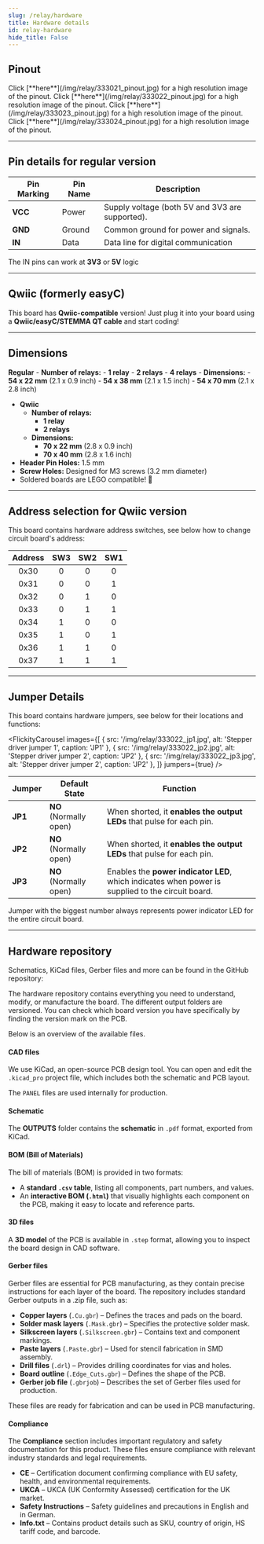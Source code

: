 ```yaml
---
slug: /relay/hardware 
title: Hardware details
id: relay-hardware 
hide_title: False
---
```


## Pinout

<CenteredImage src="/img/relay/333021_pinout.jpg" alt="Pinout" />
Click [**here**](/img/relay/333021_pinout.jpg) for a high resolution image of the pinout.
<CenteredImage src="/img/relay/333022_pinout.jpg" alt="Pinout" />
Click [**here**](/img/relay/333022_pinout.jpg) for a high resolution image of the pinout.
<CenteredImage src="/img/relay/333023_pinout.jpg" alt="Pinout" />
Click [**here**](/img/relay/333023_pinout.jpg) for a high resolution image of the pinout.
<CenteredImage src="/img/relay/333024_pinout.jpg" alt="Pinout" />
Click [**here**](/img/relay/333024_pinout.jpg) for a high resolution image of the pinout.

---

## Pin details for regular version

| Pin Marking | Pin Name | Description                                     |
| ----------- | -------- | ----------------------------------------------- |
| **VCC**     | Power    | Supply voltage (both 5V and 3V3 are supported). |
| **GND**     | Ground   | Common ground for power and signals.            |
| **IN**     | Data     | Data line for digital communication |

<InfoBox>The IN pins can work at **3V3** or **5V** logic</InfoBox>

---

## Qwiic (formerly easyC)  

<CenteredImage src="/img/easyc_transparent.png" alt="EasyC/qwiic cable" width="550px" />
 
<InfoBox> This board has **Qwiic-compatible** version! Just plug it into your board using a **Qwiic/easyC/STEMMA QT cable** and start coding! </InfoBox>

<QuickLink 
  title="Qwiic (formerly easyC) details and specifications" 
  description="Learn about hardware specifications, compatibility, and usage of the Qwiic connector." 
  url="/qwiic" 
/>

---

## Dimensions
**Regular**
    - **Number of relays:**
        - **1 relay**
        - **2 relays**
        - **4 relays**
    - **Dimensions:**
        - **54 x 22 mm** (2.1 x 0.9 inch)
        - **54 x 38 mm** (2.1 x 1.5 inch)
        - **54 x 70 mm** (2.1 x 2.8 inch)
- **Qwiic**
    - **Number of relays:**
        - **1 relay**
        - **2 relays**
    - **Dimensions:**
        - **70 x 22 mm** (2.8 x 0.9 inch)
        - **70 x 40 mm** (2.8 x 1.6 inch)
- **Header Pin Holes:** 1.5 mm  
- **Screw Holes:** Designed for M3 screws (3.2 mm diameter)  
- Soldered boards are LEGO compatible! 🧱 

---

## Address selection for Qwiic version

This board contains hardware address switches, see below how to change circuit board's address:

<CenteredImage src="/img/relay/relay_add.jpg" alt="Pinout" />

| Address | SW3 | SW2 | SW1 |
|:---:|:---:|:---:|:---:|
| 0x30 | 0 | 0 | 0 |
| 0x31 | 0 | 0 | 1 |
| 0x32 | 0 | 1 | 0 |
| 0x33 | 0 | 1 | 1 |
| 0x34 | 1 | 0 | 0 |
| 0x35 | 1 | 0 | 1 |
| 0x36 | 1 | 1 | 0 |
| 0x37 | 1 | 1 | 1 | 

---

## Jumper Details

This board contains hardware jumpers, see below for their locations and functions:

<FlickityCarousel
  images={[
    { src: '/img/relay/333022_jp1.jpg', alt: 'Stepper driver jumper 1', caption: 'JP1' },
    { src: '/img/relay/333022_jp2.jpg', alt: 'Stepper driver jumper 2', caption: 'JP2' },
    { src: '/img/relay/333022_jp3.jpg', alt: 'Stepper driver jumper 2', caption: 'JP2' },
  ]}
  jumpers={true}
/>

| Jumper  | Default State            | Function                                                                                          |
| ------- | ------------------------ | ------------------------------------------------------------------------------------------------- |
| **JP1** | **NO** (Normally open) | When shorted, it **enables the output LEDs** that pulse for each pin. |
| **JP2** | **NO** (Normally open)   | When shorted, it **enables the output LEDs** that pulse for each pin.                             |
| **JP3** | **NO** (Normally open)   | Enables the **power indicator LED**, which indicates when power is supplied to the circuit board.                           |

<InfoBox>Jumper with the biggest number always represents power indicator LED for the entire circuit board.</InfoBox>

---

## Hardware repository

Schematics, KiCad files, Gerber files and more can be found in the GitHub repository:

<QuickLink 
  title="2-cahnnel relay board qwiic Hardware Design" 
  description="Hardware design, BOM, gerbers and 3D files for 2-channel-relay-board-qwiic designed by Soldered Electronics."
  url="https://github.com/SolderedElectronics/2-channel-relay-board-qwiic-hardware-design" 
/> 

<QuickLink 
  title="2-channel-relay-board-hardware-design" 
  description="Hardware design, BOM, gerbers and 3D files for 2-channel-relay-board designed by Soldered Electronics."
  url="https://github.com/SolderedElectronics/2-channel-relay-board-hardware-design" 
/>

<QuickLink 
  title="1-channel-relay-board-hardware-design" 
  description="Hardware design, BOM, gerbers and 3D files for 1-channel-relay-board designed by Soldered Electronics."
  url="https://github.com/SolderedElectronics/1-channel-relay-board-hardware-design" 
/>

<QuickLink 
  title="4-channel-relay-board-hardware-design" 
  description="Hardware design, BOM, gerbers and 3D files for 4-channel-relay-board designed by Soldered Electronics."
  url="https://github.com/SolderedElectronics/4-channel-relay-board-hardware-design" 
/>

<QuickLink 
  title="1-channel-relay-board-qwiic-hardware-design" 
  description="Hardware design, BOM, gerbers and 3D files for 1-channel-relay-board-qwiic designed by Soldered Electronics."
  url="https://github.com/SolderedElectronics/1-channel-relay-board-qwiic-hardware-design" 
/>

The hardware repository contains everything you need to understand, modify, or manufacture the board. The different output folders are versioned. You can check which board version you have specifically by finding the version mark on the PCB.

Below is an overview of the available files.  
#### CAD files

We use KiCad, an open-source PCB design tool. You can open and edit the `.kicad_pro` project file, which includes both the schematic and PCB layout.  

The `PANEL` files are used internally for production.  

#### Schematic

The **OUTPUTS** folder contains the **schematic** in `.pdf` format, exported from KiCad.

#### BOM (Bill of Materials)

The bill of materials (BOM) is provided in two formats:  

- A **standard `.csv` table**, listing all components, part numbers, and values.  
- An **interactive BOM (`.html`)** that visually highlights each component on the PCB, making it easy to locate and reference parts.  


#### 3D files

A **3D model** of the PCB is available in `.step` format, allowing you to inspect the board design in CAD software.  

#### Gerber files 

Gerber files are essential for PCB manufacturing, as they contain precise instructions for each layer of the board. The repository includes standard Gerber outputs in a .zip file, such as:  

- **Copper layers** (`.Cu.gbr`) – Defines the traces and pads on the board.  
- **Solder mask layers** (`.Mask.gbr`) – Specifies the protective solder mask.  
- **Silkscreen layers** (`.Silkscreen.gbr`) – Contains text and component markings.  
- **Paste layers** (`.Paste.gbr`) – Used for stencil fabrication in SMD assembly.  
- **Drill files** (`.drl`) – Provides drilling coordinates for vias and holes.  
- **Board outline** (`.Edge_Cuts.gbr`) – Defines the shape of the PCB.  
- **Gerber job file** (`.gbrjob`) – Describes the set of Gerber files used for production.  

These files are ready for fabrication and can be used in PCB manufacturing.

#### Compliance  

The **Compliance** section includes important regulatory and safety documentation for this product. These files ensure compliance with relevant industry standards and legal requirements.  

- **CE** – Certification document confirming compliance with EU safety, health, and environmental requirements.  
- **UKCA** – UKCA (UK Conformity Assessed) certification for the UK market.  
- **Safety Instructions** – Safety guidelines and precautions in English and in German.
- **Info.txt** – Contains product details such as SKU, country of origin, HS tariff code, and barcode.  



